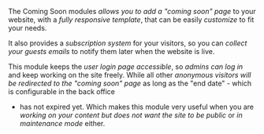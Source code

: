 The Coming Soon modules *allows you to add a "coming soon" page* to 
your website, with a *fully responsive template*, that can be easily *customize* 
to fit your needs.

It also provides a *subscription system* for your visitors, so you can 
*collect your guests emails* to notify them later when the website is live.

This module keeps the *user login page accessible*, so *admins can log in* 
and keep working on the site freely. While all other 
*anonymous visitors will be redirected to the "coming soon" page* as long 
as the "end date" - which is configurable in the back office 
- has not expired yet. Which makes this module very useful when you are 
*working on your content but does not want the site to be public* or
*in maintenance mode* either.

